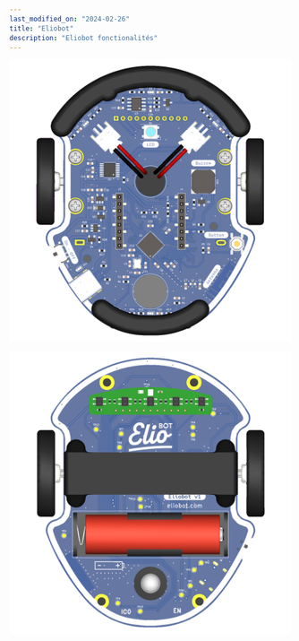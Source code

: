 ```yaml
---
last_modified_on: "2024-02-26"
title: "Eliobot"
description: "Eliobot fonctionalités"
---
```



![Eliobot top view](../static/img/eliobot/Eliobot_v1-Top.png)

![Eliobot bottom view](../static/img/eliobot/Eliobot_v1-Bottom.png)